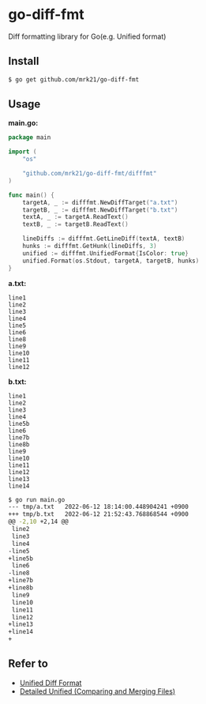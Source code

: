 # go-diff-fmt

Diff formatting library for Go(e.g. Unified format)

## Install

```sh
$ go get github.com/mrk21/go-diff-fmt
```

## Usage

**main.go:**

```go
package main

import (
	"os"

	"github.com/mrk21/go-diff-fmt/difffmt"
)

func main() {
	targetA, _ := difffmt.NewDiffTarget("a.txt")
	targetB, _ := difffmt.NewDiffTarget("b.txt")
	textA, _ := targetA.ReadText()
	textB, _ := targetB.ReadText()

	lineDiffs := difffmt.GetLineDiff(textA, textB)
	hunks := difffmt.GetHunk(lineDiffs, 3)
	unified := difffmt.UnifiedFormat{IsColor: true}
	unified.Format(os.Stdout, targetA, targetB, hunks)
}
```

**a.txt:**

```
line1
line2
line3
line4
line5
line6
line8
line9
line10
line11
line12
```

**b.txt:**

```
line1
line2
line3
line4
line5b
line6
line7b
line8b
line9
line10
line11
line12
line13
line14
```

```sh
$ go run main.go
--- tmp/a.txt   2022-06-12 18:14:00.448904241 +0900
+++ tmp/b.txt   2022-06-12 21:52:43.768868544 +0900
@@ -2,10 +2,14 @@
 line2
 line3
 line4
-line5
+line5b
 line6
-line8
+line7b
+line8b
 line9
 line10
 line11
 line12
+line13
+line14
+
```

## Refer to

- [Unified Diff Format](https://www.artima.com/weblogs/viewpost.jsp?thread=164293)
- [Detailed Unified (Comparing and Merging Files)](https://www.gnu.org/software/diffutils/manual/html_node/Detailed-Unified.html)
